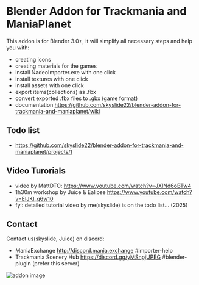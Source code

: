 # Blender Addon for Trackmania and ManiaPlanet
This addon is for Blender 3.0+, it will simplify all necessary steps and help you with:
- creating icons
- creating materials for the games
- install NadeoImporter.exe with one click
- install textures with one click
- install assets with one click
- export items(collections) as .fbx
- convert exported .fbx files to .gbx (game format)
- documentation https://github.com/skyslide22/blender-addon-for-trackmania-and-maniaplanet/wiki

## Todo list
- https://github.com/skyslide22/blender-addon-for-trackmania-and-maniaplanet/projects/1

## Video Turorials 
- video by MattDTO: https://www.youtube.com/watch?v=JXINd6oBTw4
- 1h30m workshop by Juice & Ealipse https://www.youtube.com/watch?v=EIJKl_q6w10 
- fyi: detailed tutorial video by me(skyslide) is on the todo list... (2025) </sarcasm>

## Contact
Contact us(skyslide, Juice) on discord:
- ManiaExchange http://discord.mania.exchange #importer-help
- Trackmania Scenery Hub https://discord.gg/yMSnpjUPEG #blender-plugin (prefer this server)

![addon image](https://github.com/skyslide22/blender-addon-for-trackmania-and-maniaplanet/wiki/img/wheretofind.jpg)

